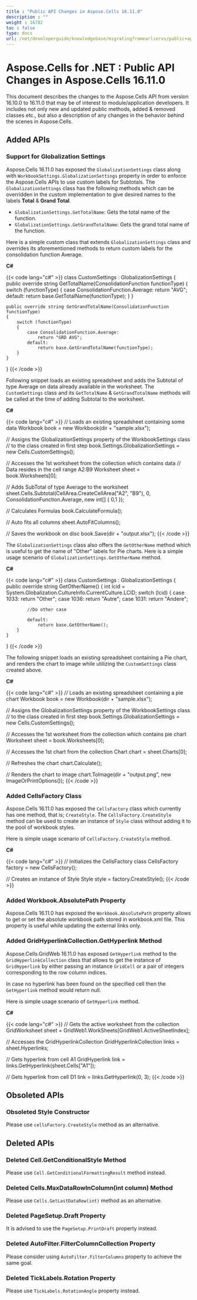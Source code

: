 ```yaml
---
title : "Public API Changes in Aspose.Cells 16.11.0" 
description : "" 
weight : 16782 
toc : false
type: docs
url: /net/developerguide/knowledgebase/migratingfromearliervs/public+api+changes+in+aspose.cells+16.11.0/
---
```


# Aspose.Cells for .NET : Public API Changes in Aspose.Cells 16.11.0


This document describes the changes to the Aspose.Cells API from version 16.10.0 to 16.11.0 that may be of interest to module/application developers. It includes not only new and updated public methods, added & removed classes etc., but also a description of any changes in the behavior behind the scenes in Aspose.Cells.

## Added APIs

### Support for Globalization Settings

Aspose.Cells 16.11.0 has exposed the `GlobalizationSettings` class along with `WorkbookSettings.GlobalizationSettings` property in order to enforce the Aspose.Cells APIs to use custom labels for Subtotals. The `GlobalizationSettings` class has the following methods which can be overridden in the custom implementation to give desired names to the labels **Total** & **Grand Total**.

*   `GlobalizationSettings.GetTotalName`: Gets the total name of the function.
*   `GlobalizationSettings.GetGrandTotalName`: Gets the grand total name of the function.

Here is a simple custom class that extends `GlobalizationSettings` class and overrides its aforementioned methods to return custom labels for the consolidation function Average.

**C#**

{{< code lang="c#" >}}
class CustomSettings : GlobalizationSettings
{
    public override string GetTotalName(ConsolidationFunction functionType)
    {
        switch (functionType)
        {
            case ConsolidationFunction.Average:
                return "AVG";
            default:
                return base.GetTotalName(functionType);
        }
    }

    public override string GetGrandTotalName(ConsolidationFunction functionType)
    {
        switch (functionType)
        {
            case ConsolidationFunction.Average:
                return "GRD AVG";
            default:
                return base.GetGrandTotalName(functionType);
        }
    }
}
{{< /code >}}

Following snippet loads an existing spreadsheet and adds the Subtotal of type Average on data already available in the worksheet. The `CustomSettings` class and its `GetTotalName` & `GetGrandTotalName` methods will be called at the time of adding Subtotal to the worksheet.

**C#**

{{< code lang="c#" >}}
// Loads an existing spreadsheet containing some data
Workbook book = new Workbook(dir + "sample.xlsx");

// Assigns the GlobalizationSettings property of the WorkbookSettings class
// to the class created in first step
book.Settings.GlobalizationSettings = new Cells.CustomSettings();

// Accesses the 1st worksheet from the collection which contains data
// Data resides in the cell range A2:B9
Worksheet sheet = book.Worksheets[0];

// Adds SubTotal of type Average to the worksheet
sheet.Cells.Subtotal(CellArea.CreateCellArea("A2", "B9"), 0, ConsolidationFunction.Average, new int[] { 0,1 });

// Calculates Formulas
book.CalculateFormula();

// Auto fits all columns
sheet.AutoFitColumns();

// Saves the workbook on disc
book.Save(dir + "output.xlsx");
{{< /code >}}

The `GlobalizationSettings` class also offers the `GetOtherName` method which is useful to get the name of "Other" labels for Pie charts. Here is a simple usage scenario of `GlobalizationSettings.GetOtherName` method.

**C#**

{{< code lang="c#" >}}
class CustomSettings : GlobalizationSettings
{
    public override string GetOtherName()
    {
        int lcid = System.Globalization.CultureInfo.CurrentCulture.LCID;
        switch (lcid)
        {
            case 1033:
                return "Other";
            case 1036:
                return "Autre";
            case 1031:
                return "Andere";

            //Do other case

            default:
                return base.GetOtherName();
        }
    }
}
{{< /code >}}

The following snippet loads an existing spreadsheet containing a Pie chart, and renders the chart to image while utilizing the `CustomSettings` class created above.

**C#**

{{< code lang="c#" >}}
// Loads an existing spreadsheet containing a pie chart
Workbook book = new Workbook(dir + "sample.xlsx");

// Assigns the GlobalizationSettings property of the WorkbookSettings class
// to the class created in first step
book.Settings.GlobalizationSettings = new Cells.CustomSettings();

// Accesses the 1st worksheet from the collection which contains pie chart
Worksheet sheet = book.Worksheets[0];

// Accesses the 1st chart from the collection
Chart chart = sheet.Charts[0];

// Refreshes the chart
chart.Calculate();

// Renders the chart to image
chart.ToImage(dir + "output.png", new ImageOrPrintOptions());
{{< /code >}}

### Added CellsFactory Class

Aspose.Cells 16.11.0 has exposed the `CellsFactory` class which currently has one method, that is; `CreateStyle`. The `CellsFactory.CreateStyle` method can be used to create an instance of `Style` class without adding it to the pool of workbook styles.

Here is simple usage scenario of `CellsFactory.CreateStyle` method.

**C#**

{{< code lang="c#" >}}
// Initializes the CellsFactory class
CellsFactory factory = new CellsFactory();

// Creates an instance of Style
Style style = factory.CreateStyle();
{{< /code >}}

### Added Workbook.AbsolutePath Property

Aspose.Cells 16.11.0 has exposed the `Workbook.AbsolutePath` property allows to get or set the absolute workbook path stored in workbook.xml file. This property is useful while updating the external links only.

### Added GridHyperlinkCollection.GetHyperlink Method

Aspose.Cells.GridWeb 16.11.0 has exposed `GetHyperlink` method to the `GridHyperlinkCollection` class that allows to get the instance of `GridHyperlink` by either passing an instance `GridCell` or a pair of integers corresponding to the row column indices.

In case no hyperlink has been found on the specified cell then the `GetHyperlink` method would return null.

Here is simple usage scenario of `GetHyperlink` method.

**C#**

{{< code lang="c#" >}}
// Gets the active worksheet from the collection
GridWorksheet sheet = GridWeb1.WorkSheets[GridWeb1.ActiveSheetIndex];

// Accesses the GridHyperlinkCollection
GridHyperlinkCollection links = sheet.Hyperlinks;

// Gets hyperlink from cell A1
GridHyperlink link = links.GetHyperlink(sheet.Cells["A1"]);

// Gets hyperlink from cell D1
link = links.GetHyperlink(0, 3);
{{< /code >}}

## Obsoleted APIs

### Obsoleted Style Constructor

Please use `cellsFactory.CreateStyle` method as an alternative.

## Deleted APIs

### Deleted Cell.GetConditionalStyle Method

Please use `Cell.GetConditionalFormattingResult` method instead.

### Deleted Cells.MaxDataRowInColumn(int column) Method

Please use `Cells.GetLastDataRow(int)` method as an alternative.

### Deleted PageSetup.Draft Property

It is advised to use the `PageSetup.PrintDraft` property instead.

### Deleted AutoFilter.FilterColumnCollection Property

Please consider using `AutoFilter.FilterColumns` property to achieve the same goal.

### Deleted TickLabels.Rotation Property

Please use `TickLabels.RotationAngle` property instead.

